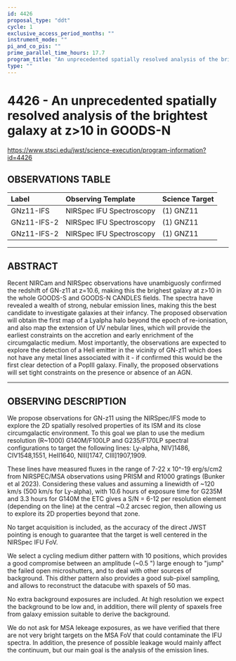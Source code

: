 ```yaml
---
id: 4426
proposal_type: "ddt"
cycle: 1
exclusive_access_period_months: ""
instrument_mode: ""
pi_and_co_pis: ""
prime_parallel_time_hours: 17.7
program_title: "An unprecedented spatially resolved analysis of the brightest galaxy at z>10 in GOODS-N"
type: ""
---
```

# 4426 - An unprecedented spatially resolved analysis of the brightest galaxy at z>10 in GOODS-N
https://www.stsci.edu/jwst/science-execution/program-information?id=4426
## OBSERVATIONS TABLE
| Label              | Observing Template        | Science Target |
| :----------------- | :------------------------ | :------------- |
| GNz11-IFS          | NIRSpec IFU Spectroscopy  | (1) GNZ11      |
| GNz11-IFS-2        | NIRSpec IFU Spectroscopy  | (1) GNZ11      |
| GNz11-IFS-2        | NIRSpec IFU Spectroscopy  | (1) GNZ11      |

---

## ABSTRACT

Recent NIRCam and NIRSpec observations have unambiguosly confirmed the redshift of GN-z11 at z=10.6, making this the brighest galaxy at z>10 in the whole GOODS-S and GOODS-N CANDLES fields. The spectra have revealed a wealth of strong, nebular emission lines, making this the best candidate to investigate galaxies at their infancy. The proposed observation will obtain the first map of a Lyalpha halo beyond the epoch of re-ionisation, and also map the extension of UV nebular lines, which will provide the earliest constraints on the accretion and early enrichment of the circumgalactic medium. Most importantly, the observations are expected to explore the detection of a Hell emitter in the vicinity of GN-z11 which does not have any metal lines associated with it - if confirmed this would be the first clear detection of a PopIII galaxy. Finally, the proposed observations will set tight constraints on the presence or absence of an AGN.

---

## OBSERVING DESCRIPTION

We propose observations for GN-z11 using the NIRSpec/IFS mode to explore the 2D spatially resolved properties of its ISM and its close circumgalactic environment. To this goal we plan to use the medium resolution (R~1000) G140M/F100LP and G235/F170LP spectral configurations to target the following lines: Ly-alpha, NIV]1486, CIV1548,1551, HeII1640, NIII]1747, CIII]1907,1909.

These lines have measured fluxes in the range of 7-22 x 10^-19 erg/s/cm2 from NIRSPEC/MSA observations using PRISM and R1000 gratings (Bunker et al 2023). Considering these values and assuming a linewidth of ~120 km/s (500 km/s for Ly-alpha), with 10.6 hours of exposure time for G235M and 3.3 hours for G140M the ETC gives a S/N = 6-12 per resolution element (depending on the line) at the central ~0.2 arcsec region, then allowing us to explore its 2D properties beyond that zone.

No target acquisition is included, as the accuracy of the direct JWST pointing is enough to guarantee that the target is well centered in the NIRSpec IFU FoV.

We select a cycling medium dither pattern with 10 positions, which provides a good compromise between an amplitude (~0.5 ") large enough to "jump" the failed open microshutters, and to deal with other sources of background. This dither pattern also provides a good sub-pixel sampling, and allows to reconstruct the datacube with spaxels of 50 mas.

No extra background exposures are included. At high resolution we expect the background to be low and, in addition, there will plenty of spaxels free from galaxy emission suitable to derive the background.

We do not ask for MSA lekeage exposures, as we have verified that there are not very bright targets on the MSA FoV that could contaminate the IFU spectra. In addition, the presence of possible leakage would mainly affect the continuum, but our main goal is the analysis of the emission lines.